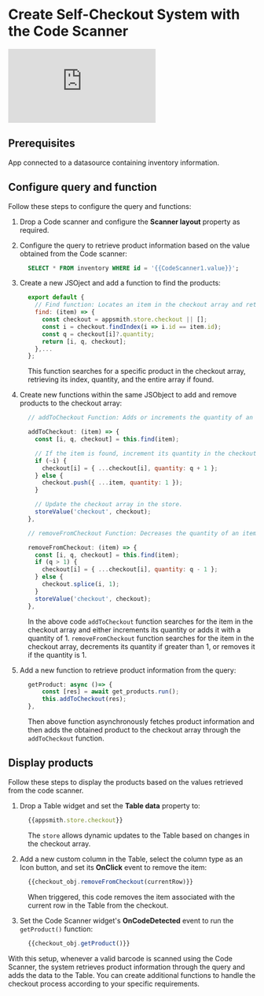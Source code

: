 # Create Self-Checkout System with the Code Scanner


<div style={{ position: "relative", paddingBottom: "calc(50.520833333333336% + 41px)", height: "0", width: "100%" }}>
  <iframe src="https://demo.arcade.software/hh7vjUcPe8f5yVNCQ8CH?embed" frameborder="0" loading="lazy" webkitallowfullscreen mozallowfullscreen allowfullscreen style={{ position: "absolute", top: "0", left: "0", width: "100%", height: "100%", colorScheme: "light" }} title="Appsmith | Connect Data">
  </iframe>
</div>

## Prerequisites

App connected to a datasource containing inventory information.

## Configure query and function

Follow these steps to configure the query and functions:


1. Drop a Code scanner and configure the **Scanner layout** property as required. 

2. Configure the query to retrieve product information based on the value obtained from the Code scanner:

<dd>

```sql
SELECT * FROM inventory WHERE id = '{{CodeScanner1.value}}';
```

</dd>

3. Create a new JSOject and add a function to find the products:

<dd>

```js
export default {
  // Find function: Locates an item in the checkout array and returns its index, quantity, and the entire checkout array.
  find: (item) => {
    const checkout = appsmith.store.checkout || [];
    const i = checkout.findIndex(i => i.id == item.id);
    const q = checkout[i]?.quantity;
    return [i, q, checkout];
  },...
};

```

This function searches for a specific product in the checkout array, retrieving its index, quantity, and the entire array if found.

</dd>


4. Create new functions within the same JSObject to add and remove products to the checkout array:

<dd>

```js
// addToCheckout Function: Adds or increments the quantity of an item in the checkout array.

addToCheckout: (item) => {
  const [i, q, checkout] = this.find(item);

  // If the item is found, increment its quantity in the checkout array.
  if (~i) {
    checkout[i] = { ...checkout[i], quantity: q + 1 };
  } else {
    checkout.push({ ...item, quantity: 1 });
  }

  // Update the checkout array in the store.
  storeValue('checkout', checkout);
},

// removeFromCheckout Function: Decreases the quantity of an item in the checkout array or removes it if the quantity is 1.

removeFromCheckout: (item) => {
  const [i, q, checkout] = this.find(item);
  if (q > 1) {
    checkout[i] = { ...checkout[i], quantity: q - 1 };
  } else {
    checkout.splice(i, 1);
  }
  storeValue('checkout', checkout);
},

```

In the above code `addToCheckout` function searches for the item in the checkout array and either increments its quantity or adds it with a quantity of 1. `removeFromCheckout` function searches for the item in the checkout array, decrements its quantity if greater than 1, or removes it if the quantity is 1.



</dd>


5. Add a new function to retrieve product information from the query:

<dd>

```js
getProduct: async ()=> {
	const [res] = await get_products.run();
	this.addToCheckout(res);
},
```

Then above function asynchronously fetches product information and then adds the obtained product to the checkout array through the `addToCheckout` function.

</dd>


## Display products 

Follow these steps to display the products based on the values retrieved from the code scanner.


1. Drop a Table widget and set the **Table data** property to: 

<dd>

```js
{{appsmith.store.checkout}}
```

The `store` allows dynamic updates to the Table based on changes in the checkout array.

</dd>

2. Add a new custom column in the Table, select the column type as an Icon button, and set its **OnClick** event to remove the item:

<dd>

```js
{{checkout_obj.removeFromCheckout(currentRow)}}
```

When triggered, this code removes the item associated with the current row in the Table from the checkout.

</dd>

3. Set the Code Scanner widget's **OnCodeDetected** event to run the `getProduct()` function:

<dd>

```js
{{checkout_obj.getProduct()}}
```
</dd>


With this setup, whenever a valid barcode is scanned using the Code Scanner, the system retrieves product information through the query and adds the data to the Table. You can create additional functions to handle the checkout process according to your specific requirements.
